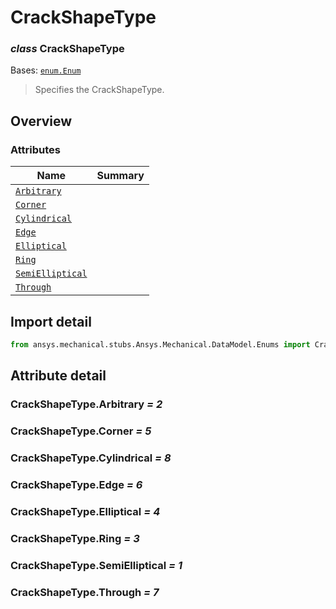 <a id="crackshapetype"></a>

# CrackShapeType

<a id="CrackShapeType"></a>

### *class* CrackShapeType

Bases: [`enum.Enum`](https://docs.python.org/3/library/enum.html#enum.Enum)

> Specifies the CrackShapeType.

> <!-- !! processed by numpydoc !! -->

<a id="overview"></a>

## Overview

### Attributes

| Name | Summary |
|----------------------------------------------------|----|
| [`Arbitrary`](#CrackShapeType.Arbitrary)           |    |
| [`Corner`](#CrackShapeType.Corner)                 |    |
| [`Cylindrical`](#CrackShapeType.Cylindrical)       |    |
| [`Edge`](#CrackShapeType.Edge)                     |    |
| [`Elliptical`](#CrackShapeType.Elliptical)         |    |
| [`Ring`](#CrackShapeType.Ring)                     |    |
| [`SemiElliptical`](#CrackShapeType.SemiElliptical) |    |
| [`Through`](#CrackShapeType.Through)               |    |

<a id="import-detail"></a>

## Import detail

```python
from ansys.mechanical.stubs.Ansys.Mechanical.DataModel.Enums import CrackShapeType
```

<a id="attribute-detail"></a>

## Attribute detail

<a id="CrackShapeType.Arbitrary"></a>

### CrackShapeType.Arbitrary *= 2*

<a id="CrackShapeType.Corner"></a>

### CrackShapeType.Corner *= 5*

<a id="CrackShapeType.Cylindrical"></a>

### CrackShapeType.Cylindrical *= 8*

<a id="CrackShapeType.Edge"></a>

### CrackShapeType.Edge *= 6*

<a id="CrackShapeType.Elliptical"></a>

### CrackShapeType.Elliptical *= 4*

<a id="CrackShapeType.Ring"></a>

### CrackShapeType.Ring *= 3*

<a id="CrackShapeType.SemiElliptical"></a>

### CrackShapeType.SemiElliptical *= 1*

<a id="CrackShapeType.Through"></a>

### CrackShapeType.Through *= 7*
